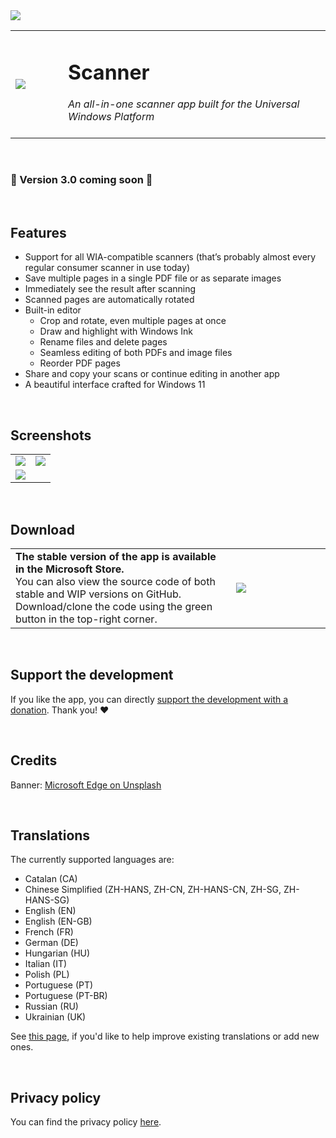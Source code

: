 <image src='https://user-images.githubusercontent.com/50021001/143053339-ad627dd6-ee56-4329-9985-513dadf23935.jpg'/>
<table>
  <tr>
    <td width="15%"><image src='https://user-images.githubusercontent.com/50021001/112044278-ea04f900-8b49-11eb-8399-8499f6391e57.png'/></td>
    <td width="75%"><h1>Scanner</h1>
                    <i>An all-in-one scanner app built for the Universal Windows Platform</i><br><br>
    </td>
  </tr>
</table>


&nbsp;
### 📢 Version 3.0 coming soon 📢


&nbsp;
## Features
<ul>
  <li>Support for all WIA-compatible scanners (that’s probably almost every regular consumer scanner in use today)</li>
  <li>Save multiple pages in a single PDF file or as separate images</li>
  <li>Immediately see the result after scanning</li>
  <li>Scanned pages are automatically rotated</li>
  <li>Built-in editor
    <ul>
      <li>Crop and rotate, even multiple pages at once</li>
      <li>Draw and highlight with Windows Ink</li>
      <li>Rename files and delete pages</li>
      <li>Seamless editing of both PDFs and image files</li>
      <li>Reorder PDF pages</li>
    </ul>
  </li>
  <li>Share and copy your scans or continue editing in another app</li>
  <li>A beautiful interface crafted for Windows 11</li>
</ul>


&nbsp;
## Screenshots
<table>
  <tr>
    <td width="50%"><image src='https://user-images.githubusercontent.com/50021001/143053709-1b46c8ee-ccd6-4495-9abc-c4869e7640b0.png'/></td>
    <td width="50%"><image src='https://user-images.githubusercontent.com/50021001/143053825-4018b89f-0144-414e-9528-67397b7b5280.png'/></td>
  </tr>
  <tr>
    <td width="50%"><image src='https://user-images.githubusercontent.com/50021001/143053874-84d84d70-8099-4e6c-ac41-7c05e6d516c7.png'/></td>
    <td width="50%"></td>
  </tr>
</table>


&nbsp;
## Download
<table>
  <tr>
    <td width="70%"> <b>The stable version of the app is available in the Microsoft Store.</b><br>You can also view the source code of both stable and WIP versions on GitHub. Download/clone the code using the green button in the top-right corner.</td>
    <td width="30%">
      <a href="https://www.microsoft.com/store/apps/9N438MZHD3ZF"><img src="https://i.imgur.com/aAWYhvm.png"/></a>
    </td>
  </tr>
</table>


&nbsp;
## Support the development
If you like the app, you can directly [support the development with a donation](https://simon-knuth.github.io/scanner/donate.html). Thank you! ❤️


&nbsp;
## Credits
Banner: <a href="https://unsplash.com/@microsoftedge">Microsoft Edge on Unsplash</a>


&nbsp;
## Translations
The currently supported languages are:
<ul>
  <li>Catalan (CA)</li>
  <li>Chinese Simplified (ZH-HANS, ZH-CN, ZH-HANS-CN, ZH-SG, ZH-HANS-SG)</li>
  <li>English (EN)</li>
  <li>English (EN-GB)</li>
  <li>French (FR)</li>
  <li>German (DE)</li>
  <li>Hungarian (HU)</li>
  <li>Italian (IT)</li>
  <li>Polish (PL)</li>
  <li>Portuguese (PT)</li>
  <li>Portuguese (PT-BR)</li>
  <li>Russian (RU)</li>
  <li>Ukrainian (UK)</li>
</ul>  

See [this page](https://simon-knuth.github.io/scanner/help-translate.html), if you'd like to help improve existing translations or add new ones.


&nbsp;
## Privacy policy

You can find the privacy policy [here](https://simon-knuth.github.io/scanner/privacy-policy.html).
